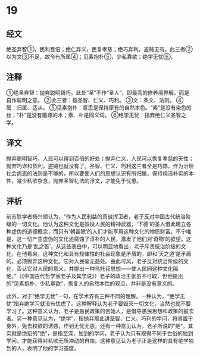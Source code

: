 # 19

## 经文

绝圣弃智①，民利百倍；绝仁弃义，民复孝慈；绝巧弃利，盗贼无有。此三者②以为文③不足，故令有所属④；见素抱朴⑤，少私寡欲；绝学无忧⑥。

## 注释

①绝圣弃智：抛弃聪明智巧。此处“圣”不作“圣人”，即最高的修养境界解，而是自作聪明之意。
②此三者：指圣智、仁义、巧利。
③文：条文、法则。
④属：归属、适从。
⑤见素抱朴：意思是保持原有的自然本色。“素”是没有染色的丝；“朴”是没有雕琢的木；素、朴是同义词。
⑥绝学无忧：指弃绝仁义圣智之学。

## 译文

抛弃聪明智巧，人民可以得到百倍的好处；抛弃仁义，人民可以恢复孝慈的天性；抛弃巧诈和货利，盗贼也就没有了。圣智、仁义、巧利这三者全是巧饰，作为治理社会病态的法则是不够的，所以要使人们的思想认识有所归属，保持纯洁朴实的本性，减少私欲杂念，抛弃圣智礼法的浮文，才能免于忧患。

## 评析

前苏联学者杨兴顺认为，“作为人民利益的真诚捍卫者，老子反对中国古代统治阶级的一切文化。他认为这种文化是奴役人民的精神武器，‘下德’的圣人借此建立各种虚伪的道德概念，而只有‘朝甚除’的人们才能享用这种文化的物质财富。不宁唯是，这一切产生虚伪的文化还腐蚀了淳朴的人民，激发了他们对‘奇物’的欲望。这种文化乃是‘乱之首’。从这些表白中，可以明显地看出，老子斥责统治阶级的文化，在他看来，这种文化和具有规律性的社会现象是矛盾的，即和‘天之道’是矛盾的。必须抛弃这种文化。它对人民毫无益处。由此可风，老子反对统治阶级的文化，否认它对人民的意义，并提出一种乌托邦思想——使人民同这种文化隔绝。”（《中国古代哲学家老子及其学说》）老子的政治主张虽不可取，但他提出的“见素抱朴，少私寡欲”，恢复人的自然本性的观点，并非是没有意义的。

此外，对于“绝学无忧”一句，在学术界有三种不同的理解。一种认为，“绝学无忧”指弃绝学习就没有忧虑了。这种解释认为老子要毁灭一切文化，当然也就不要学习了。这种意义认为，老子是愚民政策的创始人，是倡导愚民思想和政策的鼓吹者。另一种意见认为，“绝学”，指抛弃那此讲圣智、仁义、巧利的学问，将其置于身外，免去权欲的诱惑，作到无忧无患。还有一种意见认为，老子所说的“绝”，其实就是绝招的“绝”，是指至深、独到的学问，老子认为只有取得不同于世俗的独到学问，才能获得对私欲无所冲动的自由。这种意见认为老子正是这样的具有绝学独到的人，表明了他的学习态度。
